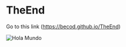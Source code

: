 # TheEnd
Go to this link (https://becod.github.io/TheEnd)

![Hola Mundo](https://github.com/becod/TheEnd/img/Web-Share-theend.png)

